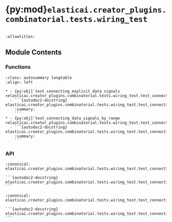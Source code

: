 # {py:mod}`elasticai.creator_plugins.combinatorial.tests.wiring_test`

```{py:module} elasticai.creator_plugins.combinatorial.tests.wiring_test
```

```{autodoc2-docstring} elasticai.creator_plugins.combinatorial.tests.wiring_test
:allowtitles:
```

## Module Contents

### Functions

````{list-table}
:class: autosummary longtable
:align: left

* - {py:obj}`test_connecting_explicit_data_signals <elasticai.creator_plugins.combinatorial.tests.wiring_test.test_connecting_explicit_data_signals>`
  - ```{autodoc2-docstring} elasticai.creator_plugins.combinatorial.tests.wiring_test.test_connecting_explicit_data_signals
    :summary:
    ```
* - {py:obj}`test_connecting_data_signals_by_range <elasticai.creator_plugins.combinatorial.tests.wiring_test.test_connecting_data_signals_by_range>`
  - ```{autodoc2-docstring} elasticai.creator_plugins.combinatorial.tests.wiring_test.test_connecting_data_signals_by_range
    :summary:
    ```
````

### API

````{py:function} test_connecting_explicit_data_signals()
:canonical: elasticai.creator_plugins.combinatorial.tests.wiring_test.test_connecting_explicit_data_signals

```{autodoc2-docstring} elasticai.creator_plugins.combinatorial.tests.wiring_test.test_connecting_explicit_data_signals
```
````

````{py:function} test_connecting_data_signals_by_range()
:canonical: elasticai.creator_plugins.combinatorial.tests.wiring_test.test_connecting_data_signals_by_range

```{autodoc2-docstring} elasticai.creator_plugins.combinatorial.tests.wiring_test.test_connecting_data_signals_by_range
```
````

